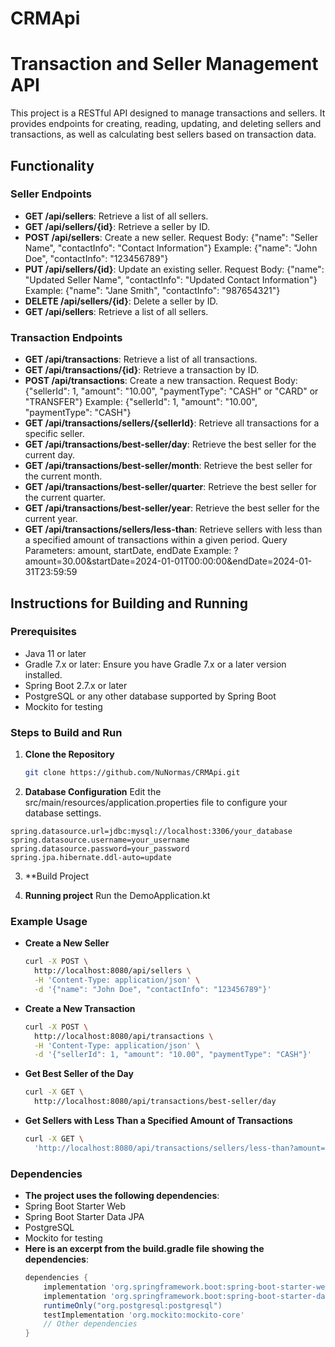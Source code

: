 # CRMApi

# Transaction and Seller Management API

This project is a RESTful API designed to manage transactions and sellers. It provides endpoints for creating, reading, updating, and deleting sellers and transactions, as well as calculating best sellers based on transaction data.

## Functionality

### Seller Endpoints
- **GET /api/sellers**: Retrieve a list of all sellers.
- **GET /api/sellers/{id}**: Retrieve a seller by ID.
- **POST /api/sellers**: Create a new seller.
  Request Body: {"name": "Seller Name", "contactInfo": "Contact Information"}
  Example: {"name": "John Doe", "contactInfo": "123456789"}
- **PUT /api/sellers/{id}**: Update an existing seller.
  Request Body: {"name": "Updated Seller Name", "contactInfo": "Updated Contact Information"}
  Example: {"name": "Jane Smith", "contactInfo": "987654321"}
- **DELETE /api/sellers/{id}**: Delete a seller by ID.
- **GET /api/sellers**: Retrieve a list of all sellers.

### Transaction Endpoints
- **GET /api/transactions**: Retrieve a list of all transactions.
- **GET /api/transactions/{id}**: Retrieve a transaction by ID.
- **POST /api/transactions**: Create a new transaction.
  Request Body: {"sellerId": 1, "amount": "10.00", "paymentType": "CASH" or "CARD" or "TRANSFER"}
  Example: {"sellerId": 1, "amount": "10.00", "paymentType": "CASH"}
- **GET /api/transactions/sellers/{sellerId}**: Retrieve all transactions for a specific seller.
- **GET /api/transactions/best-seller/day**: Retrieve the best seller for the current day.
- **GET /api/transactions/best-seller/month**: Retrieve the best seller for the current month.
- **GET /api/transactions/best-seller/quarter**: Retrieve the best seller for the current quarter.
- **GET /api/transactions/best-seller/year**: Retrieve the best seller for the current year.
- **GET /api/transactions/sellers/less-than**: Retrieve sellers with less than a specified amount of transactions within a given period.
  Query Parameters: amount, startDate, endDate
  Example: ?amount=30.00&startDate=2024-01-01T00:00:00&endDate=2024-01-31T23:59:59

## Instructions for Building and Running

### Prerequisites
- Java 11 or later
- Gradle 7.x or later: Ensure you have Gradle 7.x or a later version installed.
- Spring Boot 2.7.x or later
- PostgreSQL or any other database supported by Spring Boot
- Mockito for testing

### Steps to Build and Run

1. **Clone the Repository**
   ```bash
   git clone https://github.com/NuNormas/CRMApi.git
   
2. **Database Configuration**
Edit the src/main/resources/application.properties file to configure your database settings.
  ```text
  spring.datasource.url=jdbc:mysql://localhost:3306/your_database
  spring.datasource.username=your_username
  spring.datasource.password=your_password
  spring.jpa.hibernate.ddl-auto=update
  ```
3. **Build Project

4. **Running project**
   Run the DemoApplication.kt

### Example Usage
- **Create a New Seller**
    ```bash
    curl -X POST \
      http://localhost:8080/api/sellers \
      -H 'Content-Type: application/json' \
      -d '{"name": "John Doe", "contactInfo": "123456789"}'

- **Create a New Transaction**
    ```bash
    curl -X POST \
      http://localhost:8080/api/transactions \
      -H 'Content-Type: application/json' \
      -d '{"sellerId": 1, "amount": "10.00", "paymentType": "CASH"}'

- **Get Best Seller of the Day**
    ```bash
    curl -X GET \
      http://localhost:8080/api/transactions/best-seller/day

- **Get Sellers with Less Than a Specified Amount of Transactions**
    ```bash
    curl -X GET \
      'http://localhost:8080/api/transactions/sellers/less-than?amount=30.00&startDate=2024-01-01T00:00:00&endDate=2024-01-31T23:59:59'

### Dependencies
- **The project uses the following dependencies**:
-   Spring Boot Starter Web
-   Spring Boot Starter Data JPA
-   PostgreSQL
-   Mockito for testing
- **Here is an excerpt from the build.gradle file showing the dependencies**:
  ```groovy
  dependencies {
      implementation 'org.springframework.boot:spring-boot-starter-web'
      implementation 'org.springframework.boot:spring-boot-starter-data-jpa'
      runtimeOnly("org.postgresql:postgresql")
      testImplementation 'org.mockito:mockito-core'
      // Other dependencies
  }

